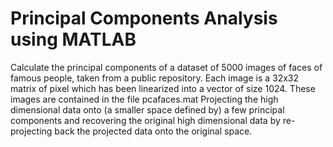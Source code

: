 # Principal Components Analysis using MATLAB
Calculate the principal components of a dataset of 5000 images of faces of famous people, taken from a public repository. Each image is a 32x32 matrix of pixel which has been linearized into a vector of size 1024.
These images are contained in the file pcafaces.mat
Projecting the high dimensional data onto (a smaller space defined by) a few principal components and recovering the original high dimensional data by re-projecting back the projected data onto the
original space.

